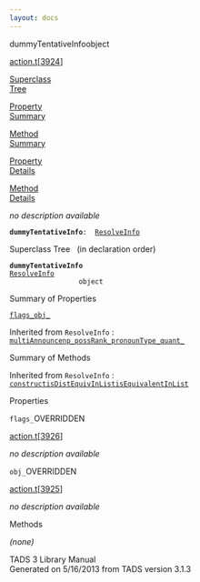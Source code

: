 ```yaml
---
layout: docs
---
```

<span class="title">dummyTentativeInfo</span><span class="type">object</span>

[action.t](../file/action.t.html)\[[3924](../source/action.t.html#3924)\]

[Superclass  
Tree](#_SuperClassTree_)

[Property  
Summary](#_PropSummary_)

[Method  
Summary](#_MethodSummary_)

[Property  
Details](#_Properties_)

[Method  
Details](#_Methods_)



*no description available*

**`dummyTentativeInfo`**` :   `[`ResolveInfo`](../object/ResolveInfo.html)



<span id="_SuperClassTree_"></span>



<span class="hdln">Superclass Tree</span>   (in declaration order)



**`dummyTentativeInfo`**  
[`ResolveInfo`](../object/ResolveInfo.html)  
`                 object`  
<span id="_PropSummary_"></span>



<span class="hdln">Summary of Properties</span>  



[`flags_`](#flags_)[`obj_`](#obj_)

Inherited from `ResolveInfo` :  
[`multiAnnounce`](../object/ResolveInfo.html#multiAnnounce)[`np_`](../object/ResolveInfo.html#np_)[`possRank_`](../object/ResolveInfo.html#possRank_)[`pronounType_`](../object/ResolveInfo.html#pronounType_)[`quant_`](../object/ResolveInfo.html#quant_)

<span id="_MethodSummary_"></span>



<span class="hdln">Summary of Methods</span>  





Inherited from `ResolveInfo` :  
[`construct`](../object/ResolveInfo.html#construct)[`isDistEquivInList`](../object/ResolveInfo.html#isDistEquivInList)[`isEquivalentInList`](../object/ResolveInfo.html#isEquivalentInList)

<span id="_Properties_"></span>



<span class="hdln">Properties</span>  



<span id="flags_"></span>

`flags_`<span class="rem">OVERRIDDEN</span>

[action.t](../file/action.t.html)\[[3926](../source/action.t.html#3926)\]



*no description available*



<span id="obj_"></span>

`obj_`<span class="rem">OVERRIDDEN</span>

[action.t](../file/action.t.html)\[[3925](../source/action.t.html#3925)\]



*no description available*



<span id="_Methods_"></span>



<span class="hdln">Methods</span>  



*(none)*



TADS 3 Library Manual  
Generated on 5/16/2013 from TADS version 3.1.3


